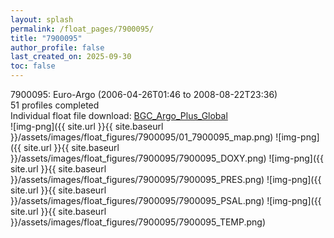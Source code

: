 ```yaml
---
layout: splash
permalink: /float_pages/7900095/
title: "7900095"
author_profile: false
last_created_on: 2025-09-30
toc: false
---
```

 
7900095: Euro-Argo (2006-04-26T01:46 to 2008-08-22T23:36)\
51 profiles completed\
Individual float file download: [BGC_Argo_Plus_Global](https://ftp.soest.hawaii.edu/bgc_argo_plus/Individual_Floats/outliers_removed/7900095_Sprof_processed.nc)\
![img-png]({{ site.url }}{{ site.baseurl }}/assets/images/float_figures/7900095/01_7900095_map.png)
![img-png]({{ site.url }}{{ site.baseurl }}/assets/images/float_figures/7900095/7900095_DOXY.png)
![img-png]({{ site.url }}{{ site.baseurl }}/assets/images/float_figures/7900095/7900095_PRES.png)
![img-png]({{ site.url }}{{ site.baseurl }}/assets/images/float_figures/7900095/7900095_PSAL.png)
![img-png]({{ site.url }}{{ site.baseurl }}/assets/images/float_figures/7900095/7900095_TEMP.png)
